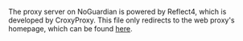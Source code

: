 The proxy server on NoGuardian is powered by Reflect4, which is developed by CroxyProxy. This file only redirects to the web proxy's homepage, which can be found [here](https://www-www.carnegielearnning.com).
